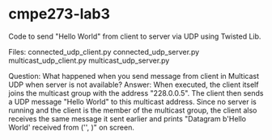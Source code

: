 # cmpe273-lab3

Code to send "Hello World" from client to server via UDP using Twisted Lib.

Files:
connected_udp_client.py
connected_udp_server.py
multicast_udp_client.py
multicast_udp_server.py

Question: What happened when you send message from client in Multicast UDP when server is not available?
Answer: When executed, the client itself joins the multicast group with the address "228.0.0.5". The client then sends a UDP message "Hello World" to this multicast address. Since no server is running and the client is the member of the multicast group, the client also receives the same message it sent earlier and prints "Datagram b'Hello World' received from ('<IP>', <Port>)" on screen.

